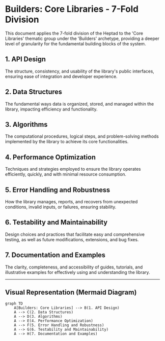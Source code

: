 # Builders: Core Libraries - 7-Fold Division

This document applies the 7-fold division of the Heptad to the 'Core Libraries' thematic group under the 'Builders' archetype, providing a deeper level of granularity for the fundamental building blocks of the system.

## 1. API Design

The structure, consistency, and usability of the library's public interfaces, ensuring ease of integration and developer experience.

## 2. Data Structures

The fundamental ways data is organized, stored, and managed within the library, impacting efficiency and functionality.

## 3. Algorithms

The computational procedures, logical steps, and problem-solving methods implemented by the library to achieve its core functionalities.

## 4. Performance Optimization

Techniques and strategies employed to ensure the library operates efficiently, quickly, and with minimal resource consumption.

## 5. Error Handling and Robustness

How the library manages, reports, and recovers from unexpected conditions, invalid inputs, or failures, ensuring stability.

## 6. Testability and Maintainability

Design choices and practices that facilitate easy and comprehensive testing, as well as future modifications, extensions, and bug fixes.

## 7. Documentation and Examples

The clarity, completeness, and accessibility of guides, tutorials, and illustrative examples for effectively using and understanding the library.

---

## Visual Representation (Mermaid Diagram)

```mermaid
graph TD
    A[Builders: Core Libraries] --> B(1. API Design)
    A --> C(2. Data Structures)
    A --> D(3. Algorithms)
    A --> E(4. Performance Optimization)
    A --> F(5. Error Handling and Robustness)
    A --> G(6. Testability and Maintainability)
    A --> H(7. Documentation and Examples)
```
